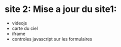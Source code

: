 # site 2: Mise a jour du  site1:
* videojs
* carte du ciel
* iframe
* controles javascript sur les formulaires
